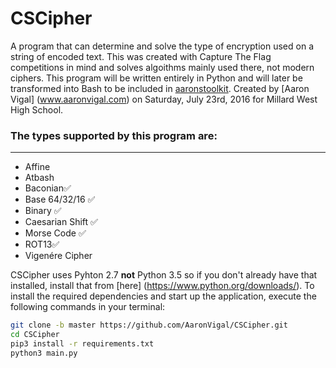 # CSCipher
A program that can determine and solve the type of encryption used on a string of encoded text.
This was created with Capture The Flag competitions in mind and solves algoithms mainly used there, not modern ciphers.
This program will be written entirely in Python and will later be transformed into Bash to be included in [aaronstoolkit](www.github.com/Aaronvigal.com/aaronstoolkit).
Created by [Aaron Vigal] (www.aaronvigal.com) on Saturday, July 23rd, 2016 for Millard West High School.

### The types supported by this program are:
----------------------------------------
* Affine
* Atbash
* Baconian✅
* Base 64/32/16 ✅
* Binary ✅
* Caesarian Shift ✅
* Morse Code ✅
* ROT13✅
* Vigenére Cipher

CSCipher uses Pyhton 2.7 **not** Python 3.5 so if you don't already have that installed, install that from [here] (https://www.python.org/downloads/). To install the required dependencies and start up the application, execute the following commands in your terminal:
```bash
git clone -b master https://github.com/AaronVigal/CSCipher.git
cd CSCipher
pip3 install -r requirements.txt
python3 main.py
```
